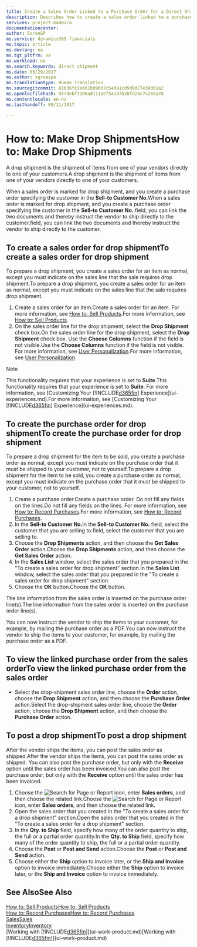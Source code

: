 ```yaml
---
title: Create a Sales Order Linked to a Purchase Order for a Direct Shipment | Microsoft Docs
description: Describes how to create a sales order linked to a purchase order to enable shipment directly from the vendor to the customer.
services: project-madeira
documentationcenter: 
author: SorenGP
ms.service: dynamics365-financials
ms.topic: article
ms.devlang: na
ms.tgt_pltfrm: na
ms.workload: na
ms.search.keywords: direct shipment
ms.date: 03/29/2017
ms.author: sgroespe
ms.translationtype: Human Translation
ms.sourcegitcommit: 81636fc2e661bd9b07c54da1cd5d0d27e30d01a2
ms.openlocfilehash: 977debf7386ad1113ef54147b20fd24c7c285a78
ms.contentlocale: en-nz
ms.lasthandoff: 09/11/2017

---
```

# <a name="how-to-make-drop-shipments"></a><span data-ttu-id="f5e5d-103">How to: Make Drop Shipments</span><span class="sxs-lookup"><span data-stu-id="f5e5d-103">How to: Make Drop Shipments</span></span>
<span data-ttu-id="f5e5d-104">A drop shipment is the shipment of items from one of your vendors directly to one of your customers.</span><span class="sxs-lookup"><span data-stu-id="f5e5d-104">A drop shipment is the shipment of items from one of your vendors directly to one of your customers.</span></span>

<span data-ttu-id="f5e5d-105">When a sales order is marked for drop shipment, and you create a purchase order specifying the customer in the **Sell-to Customer No.**</span><span class="sxs-lookup"><span data-stu-id="f5e5d-105">When a sales order is marked for drop shipment, and you create a purchase order specifying the customer in the **Sell-to Customer No.**</span></span> <span data-ttu-id="f5e5d-106">field, you can link the two documents and thereby instruct the vendor to ship directly to the customer.</span><span class="sxs-lookup"><span data-stu-id="f5e5d-106">field, you can link the two documents and thereby instruct the vendor to ship directly to the customer.</span></span>

## <a name="to-create-a-sales-order-for-drop-shipment"></a><span data-ttu-id="f5e5d-107">To create a sales order for drop shipment</span><span class="sxs-lookup"><span data-stu-id="f5e5d-107">To create a sales order for drop shipment</span></span>
<span data-ttu-id="f5e5d-108">To prepare a drop shipment, you create a sales order for an item as normal, except you must indicate on the sales line that the sale requires drop shipment.</span><span class="sxs-lookup"><span data-stu-id="f5e5d-108">To prepare a drop shipment, you create a sales order for an item as normal, except you must indicate on the sales line that the sale requires drop shipment.</span></span>

1. <span data-ttu-id="f5e5d-109">Create a sales order for an item.</span><span class="sxs-lookup"><span data-stu-id="f5e5d-109">Create a sales order for an item.</span></span> <span data-ttu-id="f5e5d-110">For more information, see [How to: Sell Products](sales-how-sell-products.md).</span><span class="sxs-lookup"><span data-stu-id="f5e5d-110">For more information, see [How to: Sell Products](sales-how-sell-products.md).</span></span>
2. <span data-ttu-id="f5e5d-111">On the sales order line for the drop shipment, select the **Drop Shipment** check box.</span><span class="sxs-lookup"><span data-stu-id="f5e5d-111">On the sales order line for the drop shipment, select the **Drop Shipment** check box.</span></span> <span data-ttu-id="f5e5d-112">Use the **Choose Columns** function if the field is not visible.</span><span class="sxs-lookup"><span data-stu-id="f5e5d-112">Use the **Choose Columns** function if the field is not visible.</span></span> <span data-ttu-id="f5e5d-113">For more information, see [User Personalization](ui-user-personalization.md).</span><span class="sxs-lookup"><span data-stu-id="f5e5d-113">For more information, see [User Personalization](ui-user-personalization.md).</span></span>

> [!NOTE]  
>   <span data-ttu-id="f5e5d-114">This functionality requires that your experience is set to **Suite**.</span><span class="sxs-lookup"><span data-stu-id="f5e5d-114">This functionality requires that your experience is set to **Suite**.</span></span> <span data-ttu-id="f5e5d-115">For more information, see [Customizing Your [!INCLUDE[d365fin](includes/d365fin_md.md)] Experience](ui-experiences.md).</span><span class="sxs-lookup"><span data-stu-id="f5e5d-115">For more information, see [Customizing Your [!INCLUDE[d365fin](includes/d365fin_md.md)] Experience](ui-experiences.md).</span></span>

## <a name="to-create-the-purchase-order-for-drop-shipment"></a><span data-ttu-id="f5e5d-116">To create the purchase order for drop shipment</span><span class="sxs-lookup"><span data-stu-id="f5e5d-116">To create the purchase order for drop shipment</span></span>
<span data-ttu-id="f5e5d-117">To prepare a drop shipment for the item to be sold, you create a purchase order as normal, except you must indicate on the purchase order that it must be shipped to your customer, not to yourself.</span><span class="sxs-lookup"><span data-stu-id="f5e5d-117">To prepare a drop shipment for the item to be sold, you create a purchase order as normal, except you must indicate on the purchase order that it must be shipped to your customer, not to yourself.</span></span>

1. <span data-ttu-id="f5e5d-118">Create a purchase order.</span><span class="sxs-lookup"><span data-stu-id="f5e5d-118">Create a purchase order.</span></span> <span data-ttu-id="f5e5d-119">Do not fill any fields on the lines.</span><span class="sxs-lookup"><span data-stu-id="f5e5d-119">Do not fill any fields on the lines.</span></span> <span data-ttu-id="f5e5d-120">For more information, see [How to: Record Purchases](purchasing-how-record-purchases.md).</span><span class="sxs-lookup"><span data-stu-id="f5e5d-120">For more information, see [How to: Record Purchases](purchasing-how-record-purchases.md).</span></span>
2. <span data-ttu-id="f5e5d-121">In the **Sell-to Customer No.**</span><span class="sxs-lookup"><span data-stu-id="f5e5d-121">In the **Sell-to Customer No.**</span></span> <span data-ttu-id="f5e5d-122">field, select the customer that you are selling to.</span><span class="sxs-lookup"><span data-stu-id="f5e5d-122">field, select the customer that you are selling to.</span></span>
3. <span data-ttu-id="f5e5d-123">Choose the **Drop Shipments** action, and then choose the **Get Sales Order** action.</span><span class="sxs-lookup"><span data-stu-id="f5e5d-123">Choose the **Drop Shipments** action, and then choose the **Get Sales Order** action.</span></span>
4. <span data-ttu-id="f5e5d-124">In the **Sales List** window, select the sales order that you prepared in the "To create a sales order for drop shipment" section.</span><span class="sxs-lookup"><span data-stu-id="f5e5d-124">In the **Sales List** window, select the sales order that you prepared in the "To create a sales order for drop shipment" section.</span></span>
5. <span data-ttu-id="f5e5d-125">Choose the **OK** button.</span><span class="sxs-lookup"><span data-stu-id="f5e5d-125">Choose the **OK** button.</span></span>

<span data-ttu-id="f5e5d-126">The line information from the sales order is inserted on the purchase order line(s).</span><span class="sxs-lookup"><span data-stu-id="f5e5d-126">The line information from the sales order is inserted on the purchase order line(s).</span></span>

<span data-ttu-id="f5e5d-127">You can now instruct the vendor to ship the items to your customer, for example, by mailing the purchase order as a PDF.</span><span class="sxs-lookup"><span data-stu-id="f5e5d-127">You can now instruct the vendor to ship the items to your customer, for example, by mailing the purchase order as a PDF.</span></span>     

## <a name="to-view-the-linked-purchase-order-from-the-sales-order"></a><span data-ttu-id="f5e5d-128">To view the linked purchase order from the sales order</span><span class="sxs-lookup"><span data-stu-id="f5e5d-128">To view the linked purchase order from the sales order</span></span>
* <span data-ttu-id="f5e5d-129">Select the drop-shipment sales order line, choose the **Order** action, choose the **Drop Shipment** action, and then choose the **Purchase Order** action.</span><span class="sxs-lookup"><span data-stu-id="f5e5d-129">Select the drop-shipment sales order line, choose the **Order** action, choose the **Drop Shipment** action, and then choose the **Purchase Order** action.</span></span>

## <a name="to-post-a-drop-shipment"></a><span data-ttu-id="f5e5d-130">To post a drop shipment</span><span class="sxs-lookup"><span data-stu-id="f5e5d-130">To post a drop shipment</span></span>
<span data-ttu-id="f5e5d-131">After the vendor ships the items, you can post the sales order as shipped.</span><span class="sxs-lookup"><span data-stu-id="f5e5d-131">After the vendor ships the items, you can post the sales order as shipped.</span></span> <span data-ttu-id="f5e5d-132">You can also post the purchase order, but only with the **Receive** option until the sales order has been invoiced.</span><span class="sxs-lookup"><span data-stu-id="f5e5d-132">You can also post the purchase order, but only with the **Receive** option until the sales order has been invoiced.</span></span>

1. <span data-ttu-id="f5e5d-133">Choose the ![Search for Page or Report](media/ui-search/search_small.png "Search for Page or Report icon") icon, enter **Sales orders**, and then choose the related link.</span><span class="sxs-lookup"><span data-stu-id="f5e5d-133">Choose the ![Search for Page or Report](media/ui-search/search_small.png "Search for Page or Report icon") icon, enter **Sales orders**, and then choose the related link.</span></span>
2. <span data-ttu-id="f5e5d-134">Open the sales order that you created in the "To create a sales order for a drop shipment" section.</span><span class="sxs-lookup"><span data-stu-id="f5e5d-134">Open the sales order that you created in the "To create a sales order for a drop shipment" section.</span></span>
3. <span data-ttu-id="f5e5d-135">In the **Qty. to Ship** field, specify how many of the order quantity to ship, the full or a partial order quantity.</span><span class="sxs-lookup"><span data-stu-id="f5e5d-135">In the **Qty. to Ship** field, specify how many of the order quantity to ship, the full or a partial order quantity.</span></span>
4. <span data-ttu-id="f5e5d-136">Choose the **Post** or **Post and Send** action.</span><span class="sxs-lookup"><span data-stu-id="f5e5d-136">Choose the **Post** or **Post and Send** action.</span></span>
5. <span data-ttu-id="f5e5d-137">Choose either the **Ship** option to invoice later, or the **Ship and Invoice** option to invoice immediately.</span><span class="sxs-lookup"><span data-stu-id="f5e5d-137">Choose either the **Ship** option to invoice later, or the **Ship and Invoice** option to invoice immediately.</span></span>

## <a name="see-also"></a><span data-ttu-id="f5e5d-138">See Also</span><span class="sxs-lookup"><span data-stu-id="f5e5d-138">See Also</span></span>
[<span data-ttu-id="f5e5d-139">How to: Sell Products</span><span class="sxs-lookup"><span data-stu-id="f5e5d-139">How to: Sell Products</span></span>](sales-how-sell-products.md)  
[<span data-ttu-id="f5e5d-140">How to: Record Purchases</span><span class="sxs-lookup"><span data-stu-id="f5e5d-140">How to: Record Purchases</span></span>](purchasing-how-record-purchases.md)  
[<span data-ttu-id="f5e5d-141">Sales</span><span class="sxs-lookup"><span data-stu-id="f5e5d-141">Sales</span></span>](sales-manage-sales.md)  
[<span data-ttu-id="f5e5d-142">Inventory</span><span class="sxs-lookup"><span data-stu-id="f5e5d-142">Inventory</span></span>](inventory-manage-inventory.md)  
<span data-ttu-id="f5e5d-143">[Working with [!INCLUDE[d365fin](includes/d365fin_md.md)]](ui-work-product.md)</span><span class="sxs-lookup"><span data-stu-id="f5e5d-143">[Working with [!INCLUDE[d365fin](includes/d365fin_md.md)]](ui-work-product.md)</span></span>

